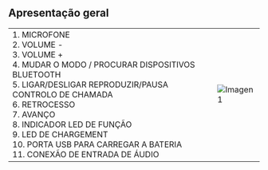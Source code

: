 ## Apresentação geral

|  |  |
|:-------|:-------|
|1.	MICROFONE <br> 2. VOLUME - <br> 3. VOLUME + <br> 4. MUDAR O MODO / PROCURAR DISPOSITIVOS BLUETOOTH <br> 5. LIGAR/DESLIGAR REPRODUZIR/PAUSA CONTROLO DE CHAMADA <br> 6.	RETROCESSO <br> 7.	AVANÇO <br> 8. INDICADOR LED DE FUNÇÃO<br> 9. LED DE CHARGEMENT<br> 10. PORTA USB PARA CARREGAR A BATERIA  <br> 11. CONEXÃO DE ENTRADA DE ÁUDIO <br> |![Imagen1](http://static.energysistem.com/images/manuals/42631/57f68529e6bdc.jpg)|


